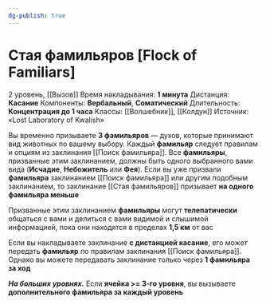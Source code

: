 ```yaml
---
dg-publish: true
---
```

# Стая фамильяров [Flock of Familiars]
2 уровень, [[Вызов]]
Время накладывания: **1 минута**
Дистанция: **Касание**
Компоненты: **Вербальный**, **Соматический**
Длительность: **Концентрация до 1 часа**
Классы: [[Волшебник]], [[Колдун]]
Источник: «Lost Laboratory of Kwalish»

Вы временно призываете **3 фамильяров** — духов, которые принимают вид животных по вашему выбору. Каждый **фамильяр** следует правилам и опциям из заклинания [[Поиск фамильяра]]. Все **фамильяры**, призванные этим заклинанием, должны быть одного выбранного вами вида (**Исчадие**, **Небожитель** или **Фея**). Если вы уже призвали **фамильяра** заклинанием [[Поиск фамильяра]] или другим подобным заклинанием, то заклинание [[Стая фамильяров]] призывает **на одного фамильяра меньше**

Призванные этим заклинанием **фамильяры** могут **телепатически** общаться с вами и делиться с вами видимой и слышимой информацией, пока они находятся в пределах **1,5 км** от вас

Если вы накладываете заклинание **с дистанцией касание**, его может передать **фамильяр** по правилам заклинания [[Поиск фамильяра]]. Однако вы можете передавать заклинание только через **1 фамильяра за ход**

**_На больших уровнях._** Если **ячейка >= 3-го уровня**, вы вызываете **дополнительного фамильяра за каждый уровень**